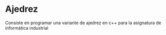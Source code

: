# Ajedrez
Consiste en programar una variante de ajedrez en c++ para la asignatura de informática industrial
